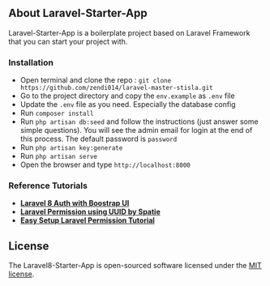 ## About Laravel-Starter-App

Laravel-Starter-App is a boilerplate project based on Laravel Framework that you can start your project with.

### Installation
- Open terminal and clone the repo : `git clone https://github.com/zendi014/laravel-master-stisla.git`
- Go to the project directory and copy the `env.example` as `.env` file
- Update the `.env` file as you need. Especially the database config
- Run `composer install`
- Run `php artisan db:seed` and follow the instructions (just answer some simple questions). You will see the admin email for login at the end of this process. The default password is `password`
- Run `php artisan key:generate`
- Run `php artisan serve`
- Open the browser and type `http://localhost:8000`

### Reference Tutorials

- **[Laravel 8 Auth with Boostrap UI](https://www.youtube.com/watch?v=NuGBzmHlINQ)**
- **[Laravel Permission using UUID by Spatie](https://spatie.be/docs/laravel-permission/v3/advanced-usage/uuid)**
- **[Easy Setup Laravel Permission Tutorial](https://www.qcode.in/easy-roles-and-permissions-in-laravel-5-4/)**

## License

The Laravel8-Starter-App is open-sourced software licensed under the [MIT license](https://opensource.org/licenses/MIT).
